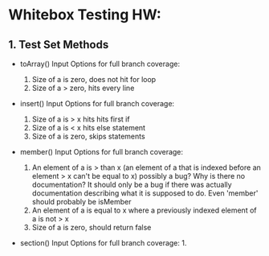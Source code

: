 # Whitebox Testing HW:
## 1. Test Set Methods
- toArray() Input Options for full branch coverage:
    1. Size of a is zero, does not hit for loop
    2. Size of a > zero, hits every line 
    
- insert() Input Options for full branch coverage: 
    1. Size of a is > x hits hits first if
    2. Size of a is < x hits else statement
    3. Size of a is zero, skips statements
    
- member() Input Options for full branch coverage: 
    1. An element of a is > than x (an element of a that is indexed before an element > x can't be equal to x) 
    possibly a bug? Why is there no documentation? It should only be a bug if there was actually documentation describing what it is supposed to do. Even 'member' should probably be isMember
    2. An element of a is equal to x where a previously indexed element of a is not > x  
    3. Size of a is zero, should return false
    
- section() Input Options for full branch coverage: 
    1. 